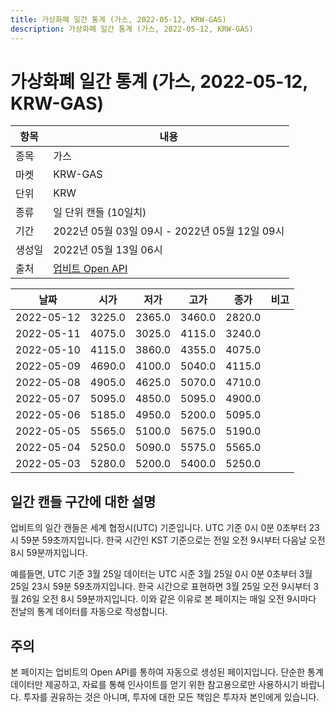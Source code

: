 ```yaml
---
title: 가상화폐 일간 통계 (가스, 2022-05-12, KRW-GAS)
description: 가상화폐 일간 통계 (가스, 2022-05-12, KRW-GAS)
---
```



가상화폐 일간 통계 (가스, 2022-05-12, KRW-GAS)
===

|항목|내용|
|--|--|
|종목|가스|
|마켓|KRW-GAS|
|단위|KRW|
|종류|일 단위 캔들 (10일치)|
|기간|2022년 05월 03일 09시 - 2022년 05월 12일 09시|
|생성일|2022년 05월 13일 06시|
|출처|[업비트 Open API](https://docs.upbit.com)|


|날짜|시가|저가|고가|종가|비고|
|--|--|--|--|--|--|
|2022-05-12|3225.0|2365.0|3460.0|2820.0|    |
|2022-05-11|4075.0|3025.0|4115.0|3240.0|    |
|2022-05-10|4115.0|3860.0|4355.0|4075.0|    |
|2022-05-09|4690.0|4100.0|5040.0|4115.0|    |
|2022-05-08|4905.0|4625.0|5070.0|4710.0|    |
|2022-05-07|5095.0|4850.0|5095.0|4900.0|    |
|2022-05-06|5185.0|4950.0|5200.0|5095.0|    |
|2022-05-05|5565.0|5100.0|5675.0|5190.0|    |
|2022-05-04|5250.0|5090.0|5575.0|5565.0|    |
|2022-05-03|5280.0|5200.0|5400.0|5250.0|    |


일간 캔들 구간에 대한 설명
---


업비트의 일간 캔들은 세계 협정시(UTC) 기준입니다. 
UTC 기준 0시 0분 0초부터 23시 59분 59초까지입니다. 
한국 시간인 KST 기준으로는 전일 오전 9시부터 다음날 오전 8시 59분까지입니다. 


예를들면, UTC 기준 3월 25일 데이터는 UTC 시준 3월 25일 0시 0분 0초부터 3월 25일 23시 59분 59초까지입니다. 
한국 시간으로 표현하면 3월 25일 오전 9시부터 3월 26일 오전 8시 59분까지입니다. 
이와 같은 이유로 본 페이지는 매일 오전 9시마다 전날의 통계 데이터를 자동으로 작성합니다. 


주의
---


본 페이지는 업비트의 Open API를 통하여 자동으로 생성된 페이지입니다. 
단순한 통계 데이터만 제공하고, 자료를 통해 인사이트를 얻기 위한 참고용으로만 사용하시기 바랍니다. 
투자를 권유하는 것은 아니며, 투자에 대한 모든 책임은 투자자 본인에게 있습니다. 
